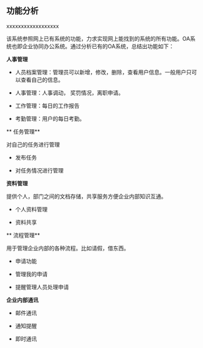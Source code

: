## 功能分析
xxxxxxxxxxxxxxxxxx


 该系统参照网上已有系统的功能，力求实现网上能找到的系统的所有功能。OA系统也即企业协同办公系统。通过分析已有的OA系统，总结出功能如下：



 **人事管理**

 - 人员档案管理：管理员可以新增，修改，删除，查看用户信息。一般用户只可以查看自己的信息。

 - 人事管理：人事调动， 奖罚情况，离职申请。

 - 工作管理：每日的工作报告

 - 考勤管理：用户的每日考勤。



** 任务管理**

 对自己的任务进行管理

- 发布任务

- 对任务情况进行管理

**资料管理**

提供个人，部门之间的文档存储，共享服务方便企业内部知识互通。

- 个人资料管理

- 资料共享



** 流程管理**

 用于管理企业内部的各种流程。比如请假，借东西。

- 申请功能

- 管理我的申请

- 提醒管理人员处理申请



**企业内部通讯**

- 邮件通讯

- 通知提醒

- 即时通讯








